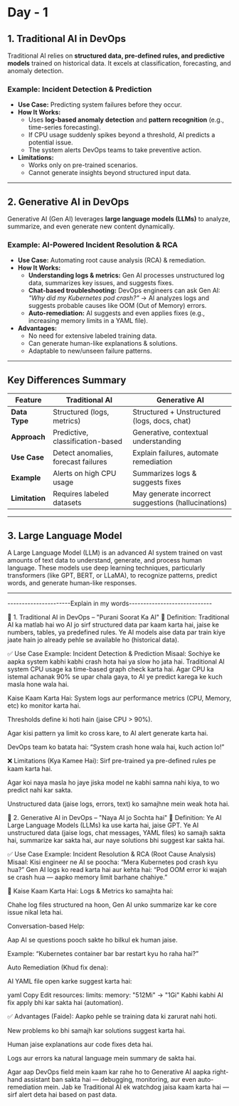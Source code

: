 # Day - 1 

## 1. Traditional AI in DevOps
Traditional AI relies on **structured data, pre-defined rules, and predictive models** trained on historical data. It excels at classification, forecasting, and anomaly detection.

### Example: Incident Detection & Prediction
- **Use Case:** Predicting system failures before they occur.
- **How It Works:**  
  - Uses **log-based anomaly detection** and **pattern recognition** (e.g., time-series forecasting).  
  - If CPU usage suddenly spikes beyond a threshold, AI predicts a potential issue.  
  - The system alerts DevOps teams to take preventive action.  
- **Limitations:**  
  - Works only on pre-trained scenarios.  
  - Cannot generate insights beyond structured input data.  

---

## 2. Generative AI in DevOps
Generative AI (Gen AI) leverages **large language models (LLMs)** to analyze, summarize, and even generate new content dynamically.

### Example: AI-Powered Incident Resolution & RCA
- **Use Case:** Automating root cause analysis (RCA) & remediation.  
- **How It Works:**  
  - **Understanding logs & metrics:** Gen AI processes unstructured log data, summarizes key issues, and suggests fixes.  
  - **Chat-based troubleshooting:** DevOps engineers can ask Gen AI:  
    _"Why did my Kubernetes pod crash?"_ → AI analyzes logs and suggests probable causes like OOM (Out of Memory) errors.  
  - **Auto-remediation:** AI suggests and even applies fixes (e.g., increasing memory limits in a YAML file).  
- **Advantages:**  
  - No need for extensive labeled training data.  
  - Can generate human-like explanations & solutions.  
  - Adaptable to new/unseen failure patterns.  

---

## Key Differences Summary

| Feature            | Traditional AI                     | Generative AI                     |
|-------------------|--------------------------------|--------------------------------|
| **Data Type**      | Structured (logs, metrics)    | Structured + Unstructured (logs, docs, chat)  |
| **Approach**       | Predictive, classification-based | Generative, contextual understanding |
| **Use Case**       | Detect anomalies, forecast failures | Explain failures, automate remediation |
| **Example**        | Alerts on high CPU usage       | Summarizes logs & suggests fixes |
| **Limitation**     | Requires labeled datasets     | May generate incorrect suggestions (hallucinations) |

---

## 3. Large Language Model
A Large Language Model (LLM) is an advanced AI system trained on vast amounts of text data to understand, generate, and process human language. These models use deep learning techniques, particularly transformers (like GPT, BERT, or LLaMA), to recognize patterns, predict words, and generate human-like responses.

---

----------------------Explain in my words-----------------------------

🔹 1. Traditional AI in DevOps – "Purani Soorat Ka AI"
📌 Definition:
Traditional AI ka matlab hai wo AI jo sirf structured data par kaam karta hai, jaise ke numbers, tables, ya predefined rules. Ye AI models aise data par train kiye jaate hain jo already pehle se available ho (historical data).

✅ Use Case Example: Incident Detection & Prediction
Misaal:
Sochiye ke aapka system kabhi kabhi crash hota hai ya slow ho jata hai. Traditional AI system CPU usage ka time-based graph check karta hai. Agar CPU ka istemal achanak 90% se upar chala gaya, to AI ye predict karega ke kuch masla hone wala hai.

Kaise Kaam Karta Hai:
System logs aur performance metrics (CPU, Memory, etc) ko monitor karta hai.

Thresholds define ki hoti hain (jaise CPU > 90%).

Agar kisi pattern ya limit ko cross kare, to AI alert generate karta hai.

DevOps team ko batata hai: “System crash hone wala hai, kuch action lo!”

❌ Limitations (Kya Kamee Hai):
Sirf pre-trained ya pre-defined rules pe kaam karta hai.

Agar koi naya masla ho jaye jiska model ne kabhi samna nahi kiya, to wo predict nahi kar sakta.

Unstructured data (jaise logs, errors, text) ko samajhne mein weak hota hai.

🔹 2. Generative AI in DevOps – "Naya AI jo Sochta hai"
📌 Definition:
Ye AI Large Language Models (LLMs) ka use karta hai, jaise GPT. Ye AI unstructured data (jaise logs, chat messages, YAML files) ko samajh sakta hai, summarize kar sakta hai, aur naye solutions bhi suggest kar sakta hai.

✅ Use Case Example: Incident Resolution & RCA (Root Cause Analysis)
Misaal:
Kisi engineer ne AI se poocha:
“Mera Kubernetes pod crash kyu hua?”
Gen AI logs ko read karta hai aur kehta hai:
“Pod OOM error ki wajah se crash hua — aapko memory limit barhane chahiye.”

🔧 Kaise Kaam Karta Hai:
Logs & Metrics ko samajhta hai:

Chahe log files structured na hoon, Gen AI unko summarize kar ke core issue nikal leta hai.

Conversation-based Help:

Aap AI se questions pooch sakte ho bilkul ek human jaise.

Example: “Kubernetes container bar bar restart kyu ho raha hai?”

Auto Remediation (Khud fix dena):

AI YAML file open karke suggest karta hai:

yaml
Copy
Edit
resources:
  limits:
    memory: "512Mi" → "1Gi"
Kabhi kabhi AI fix apply bhi kar sakta hai (automation).

✅ Advantages (Faide):
Aapko pehle se training data ki zarurat nahi hoti.

New problems ko bhi samajh kar solutions suggest karta hai.

Human jaise explanations aur code fixes deta hai.

Logs aur errors ka natural language mein summary de sakta hai.



Agar aap DevOps field mein kaam kar rahe ho to Generative AI aapka right-hand assistant ban sakta hai — debugging, monitoring, aur even auto-remediation mein. Jab ke Traditional AI ek watchdog jaisa kaam karta hai — sirf alert deta hai based on past data.
